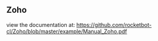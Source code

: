 ## Zoho

 view the documentation at: https://github.com/rocketbot-cl/Zoho/blob/master/example/Manual_Zoho.pdf
